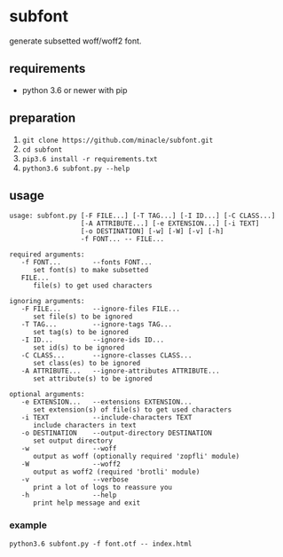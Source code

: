 # subfont

generate subsetted woff/woff2 font.

## requirements

- python 3.6 or newer with pip

## preparation

1. `git clone https://github.com/minacle/subfont.git`
2. `cd subfont`
3. `pip3.6 install -r requirements.txt`
4. `python3.6 subfont.py --help`

## usage

    usage: subfont.py [-F FILE...] [-T TAG...] [-I ID...] [-C CLASS...]
                      [-A ATTRIBUTE...] [-e EXTENSION...] [-i TEXT]
                      [-o DESTINATION] [-w] [-W] [-v] [-h]
                      -f FONT... -- FILE...

    required arguments:
       -f FONT...        --fonts FONT...
          set font(s) to make subsetted
       FILE...
          file(s) to get used characters

    ignoring arguments:
       -F FILE...        --ignore-files FILE...
          set file(s) to be ignored
       -T TAG...         --ignore-tags TAG...
          set tag(s) to be ignored
       -I ID...          --ignore-ids ID...
          set id(s) to be ignored
       -C CLASS...       --ignore-classes CLASS...
          set class(es) to be ignored
       -A ATTRIBUTE...   --ignore-attributes ATTRIBUTE...
          set attribute(s) to be ignored

    optional arguments:
       -e EXTENSION...   --extensions EXTENSION...
          set extension(s) of file(s) to get used characters
       -i TEXT           --include-characters TEXT
          include characters in text
       -o DESTINATION    --output-directory DESTINATION
          set output directory
       -w                --woff
          output as woff (optionally required 'zopfli' module)
       -W                --woff2
          output as woff2 (required 'brotli' module)
       -v                --verbose
          print a lot of logs to reassure you
       -h                --help
          print help message and exit

### example

    python3.6 subfont.py -f font.otf -- index.html
